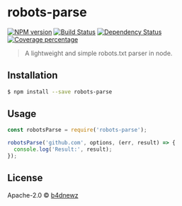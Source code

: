 # robots-parse 
[![NPM version][npm-image]][npm-url] [![Build Status][travis-image]][travis-url] [![Dependency Status][daviddm-image]][daviddm-url] [![Coverage percentage][coveralls-image]][coveralls-url]
> A lightweight and simple robots.txt parser in node.

## Installation

```sh
$ npm install --save robots-parse
```

## Usage

```js
const robotsParse = require('robots-parse');

robotsParse('github.com', options, (err, result) => {
  console.log('Result:', result);
});

```
## License

Apache-2.0 © [b4dnewz]()


[npm-image]: https://badge.fury.io/js/robots-parse.svg
[npm-url]: https://npmjs.org/package/robots-parse
[travis-image]: https://travis-ci.org/b4dnewz/robots-parse.svg?branch=master
[travis-url]: https://travis-ci.org/b4dnewz/robots-parse
[daviddm-image]: https://david-dm.org/b4dnewz/robots-parse.svg?theme=shields.io
[daviddm-url]: https://david-dm.org/b4dnewz/robots-parse
[coveralls-image]: https://coveralls.io/repos/b4dnewz/robots-parse/badge.svg
[coveralls-url]: https://coveralls.io/r/b4dnewz/robots-parse
